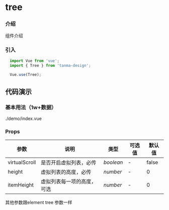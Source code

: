 # tree

### 介绍

组件介绍

### 引入

```js
  import Vue from 'vue';
  import { Tree } from 'tanma-design';
  
  Vue.use(Tree);
```

## 代码演示

### 基本用法（1w+数据）

<demo-code>./demo/index.vue</demo-code>

### Props

参数 | 说明 | 类型 | 可选值 | 默认值 
-- | -- | -- | -- | --
virtualScroll | 是否开启虚拟列表，必传 | _boolean_ | - | false
height | 虚拟列表的高度，必传 | _number_ | - | 0
itemHeight | 虚拟列表每一项的高度，可选 | _number_ | - | 0

其他参数跟element tree 参数一样

